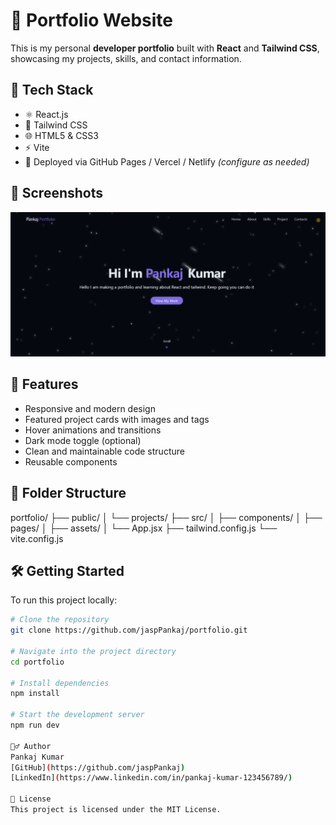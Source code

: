 # 💼 Portfolio Website

This is my personal **developer portfolio** built with **React** and **Tailwind CSS**, showcasing my projects, skills, and contact information.

## 🚀 Tech Stack

- ⚛️ React.js  
- 💨 Tailwind CSS  
- 🌐 HTML5 & CSS3  
- ⚡ Vite  
- 📁 Deployed via GitHub Pages / Vercel / Netlify *(configure as needed)*

## 📸 Screenshots

![Portfolio Screenshot](./public/projects/project1.png)

## 🧩 Features

- Responsive and modern design
- Featured project cards with images and tags
- Hover animations and transitions
- Dark mode toggle (optional)
- Clean and maintainable code structure
- Reusable components

## 📁 Folder Structure

portfolio/
├── public/
│ └── projects/
├── src/
│ ├── components/
│ ├── pages/
│ ├── assets/
│ └── App.jsx
├── tailwind.config.js
└── vite.config.js


## 🛠️ Getting Started

To run this project locally:

```bash
# Clone the repository
git clone https://github.com/jaspPankaj/portfolio.git

# Navigate into the project directory
cd portfolio

# Install dependencies
npm install

# Start the development server
npm run dev

🙋‍♂️ Author
Pankaj Kumar
[GitHub](https://github.com/jaspPankaj)  
[LinkedIn](https://www.linkedin.com/in/pankaj-kumar-123456789/)

📄 License
This project is licensed under the MIT License.